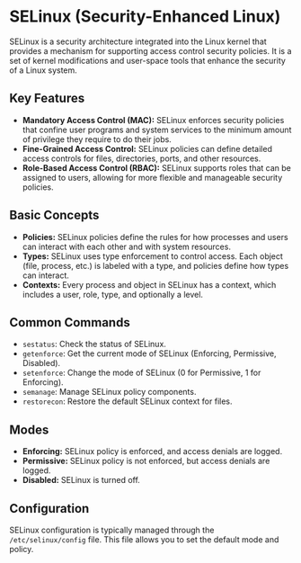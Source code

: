 # SELinux (Security-Enhanced Linux)

SELinux is a security architecture integrated into the Linux kernel that provides a mechanism for supporting access control security policies. It is a set of kernel modifications and user-space tools that enhance the security of a Linux system.

## Key Features

- **Mandatory Access Control (MAC):** SELinux enforces security policies that confine user programs and system services to the minimum amount of privilege they require to do their jobs.
- **Fine-Grained Access Control:** SELinux policies can define detailed access controls for files, directories, ports, and other resources.
- **Role-Based Access Control (RBAC):** SELinux supports roles that can be assigned to users, allowing for more flexible and manageable security policies.

## Basic Concepts

- **Policies:** SELinux policies define the rules for how processes and users can interact with each other and with system resources.
- **Types:** SELinux uses type enforcement to control access. Each object (file, process, etc.) is labeled with a type, and policies define how types can interact.
- **Contexts:** Every process and object in SELinux has a context, which includes a user, role, type, and optionally a level.

## Common Commands

- `sestatus`: Check the status of SELinux.
- `getenforce`: Get the current mode of SELinux (Enforcing, Permissive, Disabled).
- `setenforce`: Change the mode of SELinux (0 for Permissive, 1 for Enforcing).
- `semanage`: Manage SELinux policy components.
- `restorecon`: Restore the default SELinux context for files.

## Modes

- **Enforcing:** SELinux policy is enforced, and access denials are logged.
- **Permissive:** SELinux policy is not enforced, but access denials are logged.
- **Disabled:** SELinux is turned off.

## Configuration

SELinux configuration is typically managed through the `/etc/selinux/config` file. This file allows you to set the default mode and policy.
